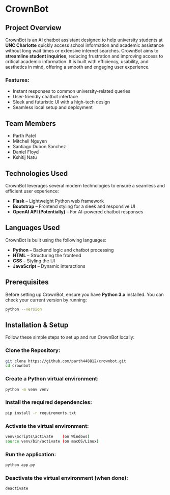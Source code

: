 # CrownBot

## Project Overview
CrownBot is an AI chatbot assistant designed to help university students at **UNC Charlotte** quickly access school information and academic assistance without long wait times or extensive internet searches. CrownBot aims to **streamline student inquiries**, reducing frustration and improving access to critical academic information. It is built with efficiency, usability, and aesthetics in mind, offering a smooth and engaging user experience.

### Features:
- Instant responses to common university-related queries
- User-friendly chatbot interface
- Sleek and futuristic UI with a high-tech design
- Seamless local setup and deployment

## Team Members
- Parth Patel
- Mitchell Nguyen
- Santiago Dubon Sanchez
- Daniel Floyd
- Kshitij Natu

## Technologies Used
CrownBot leverages several modern technologies to ensure a seamless and efficient user experience:

- **Flask** – Lightweight Python web framework  
- **Bootstrap** – Frontend styling for a sleek and responsive UI  
- **OpenAI API (Potentially)** – For AI-powered chatbot responses  

## Languages Used
CrownBot is built using the following languages:  
- **Python** – Backend logic and chatbot processing  
- **HTML** – Structuring the frontend  
- **CSS** – Styling the UI  
- **JavaScript** – Dynamic interactions  

## Prerequisites
Before setting up CrownBot, ensure you have **Python 3.x** installed. You can check your current version by running:

```bash
python --version
```

## Installation & Setup
Follow these simple steps to set up and run CrownBot locally:

### Clone the Repository:

```bash
git clone https://github.com/parth448812/crownbot.git
cd crownbot
```

### Create a Python virtual environment:

```bash
python -m venv venv
```

### Install the required dependencies:

```bash
pip install -r requirements.txt
```

### Activate the virtual environment:

```bash
venv\Scripts\activate    (on Windows)
source venv/bin/activate (on macOS/Linux)
```

### Run the application: 

```bash
python app.py
```

### Deactivate the virtual environment (when done):

```bash
deactivate
```
